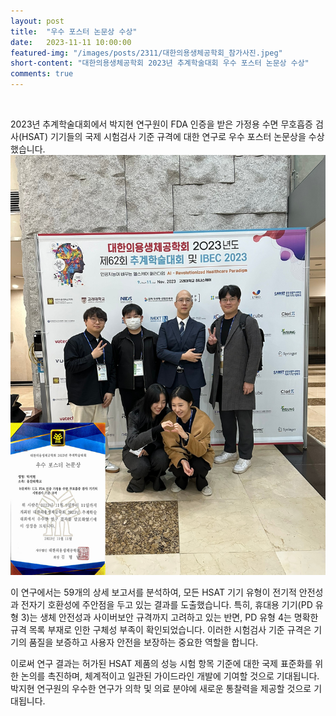 ```yaml
---
layout: post
title:  "우수 포스터 논문상 수상" 
date:   2023-11-11 10:00:00
featured-img: "/images/posts/2311/대한의용생체공학회_참가사진.jpeg"
short-content: "대한의용생체공학회 2023년 추계학술대회 우수 포스터 논문상 수상" 
comments: true
---
```


<br> 



2023년 추계학술대회에서 박지현 연구원이 FDA 인증을 받은 가정용 수면 무호흡증 검사(HSAT) 기기들의 국제 시험검사 기준 규격에 대한 연구로 우수 포스터 논문상을 수상했습니다.
<span class="image featured" style="max-width: 50%; max-height: 50%"><img src="/images/posts/2311/대한의용생체공학회_우수논문상수상.jpeg" alt=""></span>

이 연구에서는 59개의 상세 보고서를 분석하여, 모든 HSAT 기기 유형이 전기적 안전성과 전자기 호환성에 주안점을 두고 있는 결과를 도출했습니다. 특히, 휴대용 기기(PD 유형 3)는 생체 안전성과 사이버보안 규격까지 고려하고 있는 반면, PD 유형 4는 명확한 규격 목록 부재로 인한 구체성 부족이 확인되었습니다. 이러한 시험검사 기준 규격은 기기의 품질을 보증하고 사용자 안전을 보장하는 중요한 역할을 합니다.

이로써 연구 결과는 허가된 HSAT 제품의 성능 시험 항목 기준에 대한 국제 표준화를 위한 논의를 촉진하며, 체계적이고 일관된 가이드라인 개발에 기여할 것으로 기대됩니다. 박지현 연구원의 우수한 연구가 의학 및 의료 분야에 새로운 통찰력을 제공할 것으로 기대됩니다.

